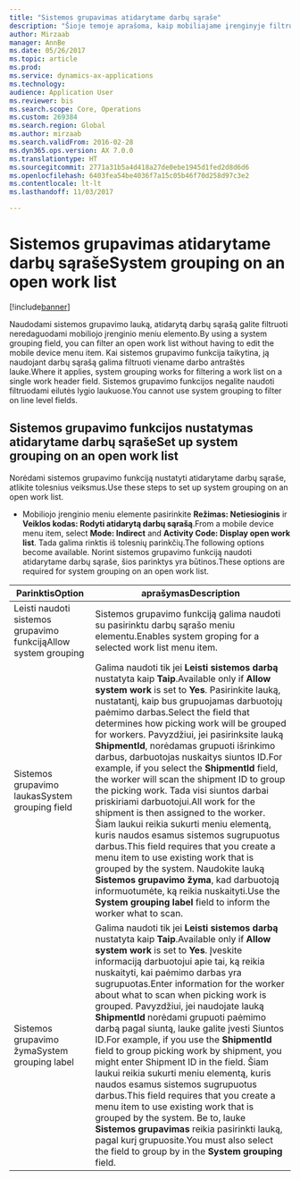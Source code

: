 ```yaml
---
title: "Sistemos grupavimas atidarytame darbų sąraše"
description: "Šioje temoje aprašoma, kaip mobiliajame įrenginyje filtruoti atidarytą darbų sąrašą."
author: Mirzaab
manager: AnnBe
ms.date: 05/26/2017
ms.topic: article
ms.prod: 
ms.service: dynamics-ax-applications
ms.technology: 
audience: Application User
ms.reviewer: bis
ms.search.scope: Core, Operations
ms.custom: 269384
ms.search.region: Global
ms.author: mirzaab
ms.search.validFrom: 2016-02-28
ms.dyn365.ops.version: AX 7.0.0
ms.translationtype: HT
ms.sourcegitcommit: 2771a31b5a4d418a27de0ebe1945d1fed2d8d6d6
ms.openlocfilehash: 6403fea54be4036f7a15c05b46f70d258d97c3e2
ms.contentlocale: lt-lt
ms.lasthandoff: 11/03/2017

---
```


# <a name="system-grouping-on-an-open-work-list"></a><span data-ttu-id="a39f6-103">Sistemos grupavimas atidarytame darbų sąraše</span><span class="sxs-lookup"><span data-stu-id="a39f6-103">System grouping on an open work list</span></span>

[!include[banner](../includes/banner.md)]

<span data-ttu-id="a39f6-104">Naudodami sistemos grupavimo lauką, atidarytą darbų sąrašą galite filtruoti neredaguodami mobiliojo įrenginio meniu elemento.</span><span class="sxs-lookup"><span data-stu-id="a39f6-104">By using a system grouping field, you can filter an open work list without having to edit the mobile device menu item.</span></span>
<span data-ttu-id="a39f6-105">Kai sistemos grupavimo funkcija taikytina, ją naudojant darbų sąrašą galima filtruoti viename darbo antraštės lauke.</span><span class="sxs-lookup"><span data-stu-id="a39f6-105">Where it applies, system grouping works for filtering a work list on a single work header field.</span></span> <span data-ttu-id="a39f6-106">Sistemos grupavimo funkcijos negalite naudoti filtruodami eilutės lygio laukuose.</span><span class="sxs-lookup"><span data-stu-id="a39f6-106">You cannot use system grouping to filter on line level fields.</span></span>

## <a name="set-up-system-grouping-on-an-open-work-list"></a><span data-ttu-id="a39f6-107">Sistemos grupavimo funkcijos nustatymas atidarytame darbų sąraše</span><span class="sxs-lookup"><span data-stu-id="a39f6-107">Set up system grouping on an open work list</span></span>
<span data-ttu-id="a39f6-108">Norėdami sistemos grupavimo funkciją nustatyti atidarytame darbų sąraše, atlikite tolesnius veiksmus.</span><span class="sxs-lookup"><span data-stu-id="a39f6-108">Use these steps to set up system grouping on an open work list.</span></span>

-   <span data-ttu-id="a39f6-109">Mobiliojo įrenginio meniu elemente pasirinkite **Režimas: Netiesioginis** ir **Veiklos kodas: Rodyti atidarytą darbų sąrašą**.</span><span class="sxs-lookup"><span data-stu-id="a39f6-109">From a mobile device menu item, select **Mode: Indirect** and **Activity Code: Display open work list**.</span></span> <span data-ttu-id="a39f6-110">Tada galima rinktis iš tolesnių parinkčių.</span><span class="sxs-lookup"><span data-stu-id="a39f6-110">The following options become available.</span></span> <span data-ttu-id="a39f6-111">Norint sistemos grupavimo funkciją naudoti atidarytame darbų sąraše, šios parinktys yra būtinos.</span><span class="sxs-lookup"><span data-stu-id="a39f6-111">These options are required for system grouping on an open work list.</span></span> 

| <span data-ttu-id="a39f6-112">Parinktis</span><span class="sxs-lookup"><span data-stu-id="a39f6-112">Option</span></span>        | <span data-ttu-id="a39f6-113">aprašymas</span><span class="sxs-lookup"><span data-stu-id="a39f6-113">Description</span></span>   | 
| ------------- | ------------- |
| <span data-ttu-id="a39f6-114">Leisti naudoti sistemos grupavimo funkciją</span><span class="sxs-lookup"><span data-stu-id="a39f6-114">Allow system grouping</span></span>   | <span data-ttu-id="a39f6-115">Sistemos grupavimo funkciją galima naudoti su pasirinktu darbų sąrašo meniu elementu.</span><span class="sxs-lookup"><span data-stu-id="a39f6-115">Enables system groping for a selected work list menu item.</span></span>| 
| <span data-ttu-id="a39f6-116">Sistemos grupavimo laukas</span><span class="sxs-lookup"><span data-stu-id="a39f6-116">System grouping field</span></span>   | <span data-ttu-id="a39f6-117">Galima naudoti tik jei **Leisti sistemos darbą** nustatyta kaip **Taip**.</span><span class="sxs-lookup"><span data-stu-id="a39f6-117">Available only if **Allow system work** is set to **Yes**.</span></span> <span data-ttu-id="a39f6-118">Pasirinkite lauką, nustatantį, kaip bus grupuojamas darbuotojų paėmimo darbas.</span><span class="sxs-lookup"><span data-stu-id="a39f6-118">Select the field that determines how picking work will be grouped for workers.</span></span> <span data-ttu-id="a39f6-119">Pavyzdžiui, jei pasirinksite lauką **ShipmentId**, norėdamas grupuoti išrinkimo darbus, darbuotojas nuskaitys siuntos ID.</span><span class="sxs-lookup"><span data-stu-id="a39f6-119">For example, if you select the **ShipmentId** field, the worker will scan the shipment ID to group the picking work.</span></span> <span data-ttu-id="a39f6-120">Tada visi siuntos darbai priskiriami darbuotojui.</span><span class="sxs-lookup"><span data-stu-id="a39f6-120">All work for the shipment is then assigned to the worker.</span></span> <span data-ttu-id="a39f6-121">Šiam laukui reikia sukurti meniu elementą, kuris naudos esamus sistemos sugrupuotus darbus.</span><span class="sxs-lookup"><span data-stu-id="a39f6-121">This field requires that you create a menu item to use existing work that is grouped by the system.</span></span> <span data-ttu-id="a39f6-122">Naudokite lauką **Sistemos grupavimo žyma**, kad darbuotoją informuotumėte, ką reikia nuskaityti.</span><span class="sxs-lookup"><span data-stu-id="a39f6-122">Use the **System grouping label** field to inform the worker what to scan.</span></span> |
| <span data-ttu-id="a39f6-123">Sistemos grupavimo žyma</span><span class="sxs-lookup"><span data-stu-id="a39f6-123">System grouping label</span></span>   | <span data-ttu-id="a39f6-124">Galima naudoti tik jei **Leisti sistemos darbą** nustatyta kaip **Taip**.</span><span class="sxs-lookup"><span data-stu-id="a39f6-124">Available only if **Allow system work** is set to **Yes**.</span></span> <span data-ttu-id="a39f6-125">Įveskite informaciją darbuotojui apie tai, ką reikia nuskaityti, kai paėmimo darbas yra sugrupuotas.</span><span class="sxs-lookup"><span data-stu-id="a39f6-125">Enter information for the worker about what to scan when picking work is grouped.</span></span> <span data-ttu-id="a39f6-126">Pavyzdžiui, jei naudojate lauką **ShipmentId** norėdami grupuoti paėmimo darbą pagal siuntą, lauke galite įvesti Siuntos ID.</span><span class="sxs-lookup"><span data-stu-id="a39f6-126">For example, if you use the **ShipmentId** field to group picking work by shipment, you might enter Shipment ID in the field.</span></span> <span data-ttu-id="a39f6-127">Šiam laukui reikia sukurti meniu elementą, kuris naudos esamus sistemos sugrupuotus darbus.</span><span class="sxs-lookup"><span data-stu-id="a39f6-127">This field requires that you create a menu item to use existing work that is grouped by the system.</span></span> <span data-ttu-id="a39f6-128">Be to, lauke **Sistemos grupavimas** reikia pasirinkti lauką, pagal kurį grupuosite.</span><span class="sxs-lookup"><span data-stu-id="a39f6-128">You must also select the field to group by in the **System grouping** field.</span></span>|

